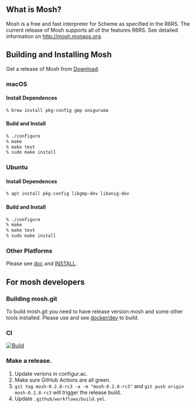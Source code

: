 ## What is Mosh?
Mosh is a free and fast interpreter for Scheme as specified in the R6RS.
The current release of Mosh supports all of the features R6RS.
See detailed information on http://mosh.monaos.org.

## Building and Installing Mosh
Get a release of Mosh from [Download](https://github.com/higepon/mosh/releases).

### macOS
#### Install Dependences
```sh
% brew install pkg-config gmp oniguruma
```

#### Build and Install
```sh
% ./configure
% make
% make test
% sudo make install
```

### Ubuntu

#### Install Dependences
```sh
% apt install pkg-config libgmp-dev libonig-dev
```

#### Build and Install
```sh
% ./configure
% make
% make test
% sudo make install
```

### Other Platforms
Please see [doc](https://github.com/higepon/mosh/tree/master/doc) and [INSTALL](https://github.com/higepon/mosh/blob/master/INSTALL).

## For mosh developers
### Building mosh.git
To build mosh.git you need to have release version mosh and some other tools installed. Please use and see [docker/dev](https://github.com/higepon/mosh/tree/master/docker/) to build.

### CI
[![Build](https://github.com/higepon/mosh/actions/workflows/build.yml/badge.svg)](https://github.com/higepon/mosh/actions/workflows/build.yml)

### Make a release.
1. Update verions in configur.ac.
1. Make sure GitHub Actions are all green.
1. ```git tag mosh-0.2.8-rc3 -a -m "mosh-0.2.8-rc3"``` and ```git push origin mosh-0.2.8-rc3``` will trigger the release build.
1. Update ```.github/workflows/build.yml```.
